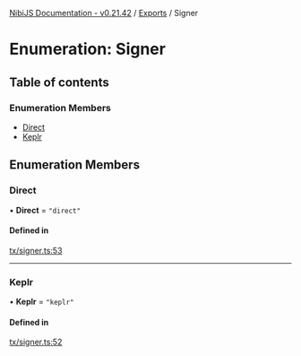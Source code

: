 [NibiJS Documentation - v0.21.42](../intro.md) / [Exports](../modules.md) / Signer

# Enumeration: Signer

## Table of contents

### Enumeration Members

- [Direct](Signer.md#direct)
- [Keplr](Signer.md#keplr)

## Enumeration Members

### Direct

• **Direct** = ``"direct"``

#### Defined in

[tx/signer.ts:53](https://github.com/NibiruChain/ts-sdk/blob/8fe02e0/packages/nibijs/src/tx/signer.ts#L53)

___

### Keplr

• **Keplr** = ``"keplr"``

#### Defined in

[tx/signer.ts:52](https://github.com/NibiruChain/ts-sdk/blob/8fe02e0/packages/nibijs/src/tx/signer.ts#L52)
